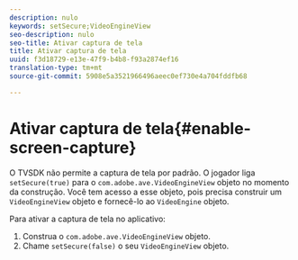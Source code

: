 ```yaml
---
description: nulo
keywords: setSecure;VideoEngineView
seo-description: nulo
seo-title: Ativar captura de tela
title: Ativar captura de tela
uuid: f3d18729-e13e-47f9-b4b8-f93a2874ef16
translation-type: tm+mt
source-git-commit: 5908e5a3521966496aeec0ef730e4a704fddfb68

---
```



# Ativar captura de tela{#enable-screen-capture}

O TVSDK não permite a captura de tela por padrão. O jogador liga `setSecure(true)` para o `com.adobe.ave.VideoEngineView` objeto no momento da construção. Você tem acesso a esse objeto, pois precisa construir um `VideoEngineView` objeto e fornecê-lo ao `VideoEngine` objeto.

Para ativar a captura de tela no aplicativo:

1. Construa o `com.adobe.ave.VideoEngineView` objeto.
1. Chame `setSecure(false)` o seu `VideoEngineView` objeto.

